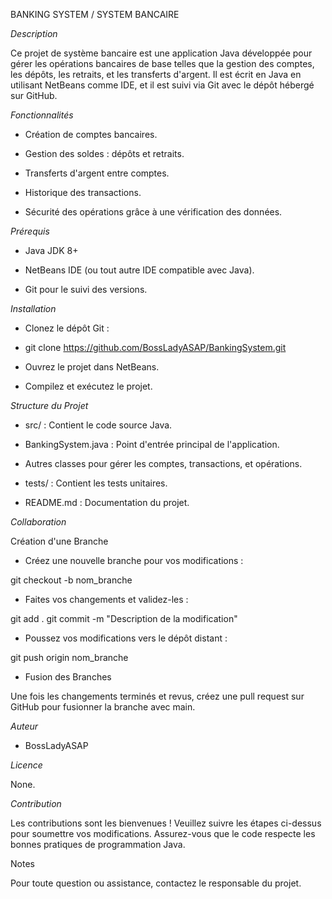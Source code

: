 BANKING SYSTEM / SYSTEM BANCAIRE

*Description*

Ce projet de système bancaire est une application Java développée pour gérer les opérations bancaires de base telles que la gestion des comptes, les dépôts, les retraits, et les transferts d'argent. Il est écrit en Java en utilisant NetBeans comme IDE, et il est suivi via Git avec le dépôt hébergé sur GitHub.

*Fonctionnalités*

- Création de comptes bancaires.

- Gestion des soldes : dépôts et retraits.

- Transferts d'argent entre comptes.

- Historique des transactions.

- Sécurité des opérations grâce à une vérification des données.

*Prérequis*

- Java JDK 8+

- NetBeans IDE (ou tout autre IDE compatible avec Java).

- Git pour le suivi des versions.

*Installation*

- Clonez le dépôt Git :

- git clone https://github.com/BossLadyASAP/BankingSystem.git

- Ouvrez le projet dans NetBeans.

- Compilez et exécutez le projet.

*Structure du Projet*

- src/ : Contient le code source Java.

- BankingSystem.java : Point d'entrée principal de l'application.

- Autres classes pour gérer les comptes, transactions, et opérations.

- tests/ : Contient les tests unitaires.

- README.md : Documentation du projet.

*Collaboration*

Création d'une Branche

- Créez une nouvelle branche pour vos modifications :

git checkout -b nom_branche

- Faites vos changements et validez-les :

git add .
git commit -m "Description de la modification"

- Poussez vos modifications vers le dépôt distant :

git push origin nom_branche

- Fusion des Branches

Une fois les changements terminés et revus, créez une pull request sur GitHub pour fusionner la branche avec main.

*Auteur*

- BossLadyASAP

*Licence*

None.

*Contribution*

Les contributions sont les bienvenues ! Veuillez suivre les étapes ci-dessus pour soumettre vos modifications. Assurez-vous que le code respecte les bonnes pratiques de programmation Java.

Notes

Pour toute question ou assistance, contactez le responsable du projet.
